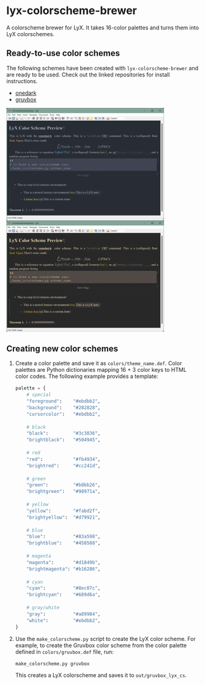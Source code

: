 # lyx-colorscheme-brewer

A colorscheme brewer for LyX. It takes 16-color palettes and turns them into
LyX colorschemes.

## Ready-to-use color schemes

The following schemes have been created with `lyx-colorscheme-brewer` and are ready to
be used. Check out the linked repositories for install instructions.
* [onedark](https://github.com/urob/onedark.lyx)
* [gruvbox](https://github.com/urob/gruvbox.lyx)

<a href="screenshots/onedark.png"><img src="screenshots/onedark.png" width="412"></a>
<a href="screenshots/gruvbox.png"><img src="screenshots/gruvbox.png" width="412"></a>

## Creating new color schemes

1. Create a color palette and save it as `colors/theme_name.def`. Color palettes are
   Python dictionaries mapping 16 + 3 color keys to HTML color codes. The following
   example provides a template: 
    ```py
    palette = {
        # special
        "foreground":    "#ebdbb2",
        "background":    "#282828",
        "cursorcolor":   "#ebdbb2",

        # black
        "black":         "#3c3836",
        "brightblack":   "#504945",

        # red
        "red":           "#fb4934",
        "brightred":     "#cc241d",

        # green
        "green":         "#b8bb26",
        "brightgreen":   "#98971a",

        # yellow
        "yellow":        "#fabd2f",
        "brightyellow":  "#d79921",

        # blue
        "blue":          "#83a598",
        "brightblue":    "#458588",

        # magenta
        "magenta":       "#d1849b",
        "brightmagenta": "#b16286",

        # cyan
        "cyan":          "#8ec07c",
        "brightcyan":    "#689d6a",

        # gray/white
        "gray":          "#a89984",
        "white":         "#ebdbb2",
    }
    ```
2. Use the `make_colorscheme.py` script to create the LyX color scheme. For example, to
   create the Gruvbox color scheme from the color palette defined in
   `colors/gruvbox.def` file, run:
    ```
    make_colorscheme.py gruvbox
    ```
    This creates a LyX colorscheme and saves it to `out/gruvbox_lyx_cs`.
